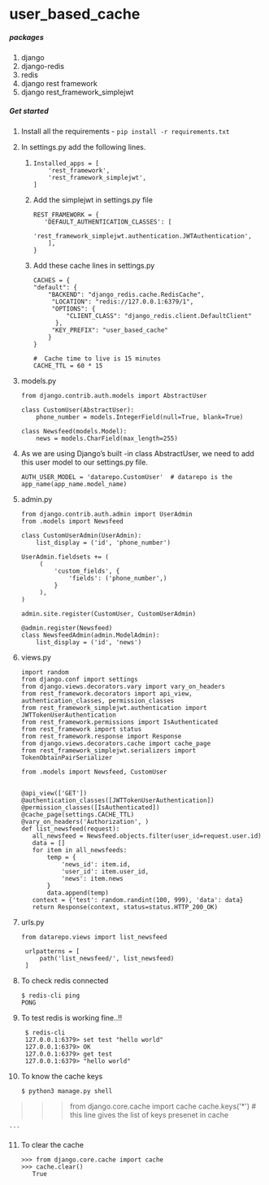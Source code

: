 # user_based_cache

##### packages

1. django
2. django-redis
3. redis
4. django rest framework
5. django rest_framework_simplejwt

##### Get started

1. Install all the requirements - `pip install -r requirements.txt`
2. In settings.py add the following lines.
    1. ```
       Installed_apps = [
           'rest_framework',
           'rest_framework_simplejwt',
       ]
       ```
    2. Add the simplejwt in settings.py file
       ```
       REST_FRAMEWORK = {
          'DEFAULT_AUTHENTICATION_CLASSES': [
               'rest_framework_simplejwt.authentication.JWTAuthentication',
           ],
       }
       ```
    3. Add these cache lines in settings.py
       ``` 
       CACHES = {
       "default": {
           "BACKEND": "django_redis.cache.RedisCache",
            "LOCATION": "redis://127.0.0.1:6379/1",
            "OPTIONS": {
                "CLIENT_CLASS": "django_redis.client.DefaultClient"
             },
            "KEY_PREFIX": "user_based_cache"
           }
       }
       
       #  Cache time to live is 15 minutes
       CACHE_TTL = 60 * 15
       ```
3. models.py
    ```
   from django.contrib.auth.models import AbstractUser

   class CustomUser(AbstractUser): 
        phone_number = models.IntegerField(null=True, blank=True)
   
   class Newsfeed(models.Model):
        news = models.CharField(max_length=255)
   ```
4. As we are using Django’s built -in class AbstractUser, we need to add this user model to our settings.py file.
    ```
   AUTH_USER_MODEL = 'datarepo.CustomUser'  # datarepo is the app_name(app_name.model_name)
   ```
5. admin.py
   ```
   from django.contrib.auth.admin import UserAdmin
   from .models import Newsfeed
   
   class CustomUserAdmin(UserAdmin):
       list_display = ('id', 'phone_number')

   UserAdmin.fieldsets += (
        (
            'custom_fields', {
                'fields': ('phone_number',)
            }
        ),
   )
    
   admin.site.register(CustomUser, CustomUserAdmin)
       
   @admin.register(Newsfeed)
   class NewsfeedAdmin(admin.ModelAdmin): 
       list_display = ('id', 'news')

   ```
6. views.py

    ```
   import random
   from django.conf import settings
   from django.views.decorators.vary import vary_on_headers
   from rest_framework.decorators import api_view, authentication_classes, permission_classes
   from rest_framework_simplejwt.authentication import JWTTokenUserAuthentication
   from rest_framework.permissions import IsAuthenticated
   from rest_framework import status
   from rest_framework.response import Response
   from django.views.decorators.cache import cache_page
   from rest_framework_simplejwt.serializers import TokenObtainPairSerializer
   
   from .models import Newsfeed, CustomUser

    
   @api_view(['GET'])
   @authentication_classes([JWTTokenUserAuthentication])
   @permission_classes([IsAuthenticated])
   @cache_page(settings.CACHE_TTL)
   @vary_on_headers('Authorization', )
   def list_newsfeed(request):
       all_newsfeed = Newsfeed.objects.filter(user_id=request.user.id)
       data = [] 
       for item in all_newsfeeds:
           temp = {
               'news_id': item.id,
               'user_id': item.user_id,
               'news': item.news
           }
           data.append(temp)
       context = {'test': random.randint(100, 999), 'data': data} 
       return Response(context, status=status.HTTP_200_OK)

    ```
7. urls.py
   ```
   from datarepo.views import list_newsfeed
   
    urlpatterns = [
        path('list_newsfeed/', list_newsfeed)
    ]
   ```
8. To check redis connected
   ```
   $ redis-cli ping
   PONG
   ```
9. To test redis is working fine..!!
   ```
    $ redis-cli
    127.0.0.1:6379> set test "hello world"
    127.0.0.1:6379> OK
    127.0.0.1:6379> get test
    127.0.0.1:6379> "hello world"
    ```
10. To know the cache keys
     ```
    $ python3 manage.py shell
   >>> from django.core.cache import cache
   >>> cache.keys('*')  # this line gives the list of keys presenet in cache

    ```
11. To clear the cache
    ```
    >>> from django.core.cache import cache
    >>> cache.clear()
       True
    ```
